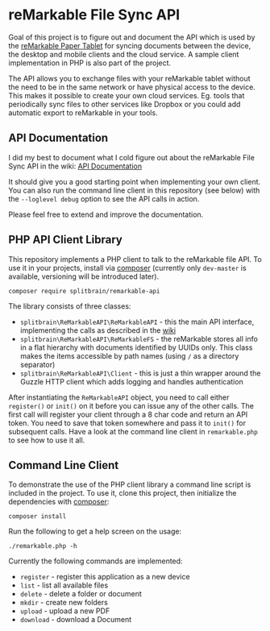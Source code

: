 # reMarkable File Sync API

Goal of this project is to figure out and document the API which is used by the [reMarkable Paper Tablet](https://remarkable.com/) for syncing documents between the device, the desktop and mobile clients and the cloud service. A sample client implementation in PHP is also part of the project.

The API allows you to exchange files with your reMarkable tablet without the need to be in the same network or have physical access to the device. This makes it possible to create your own cloud services. Eg. tools that periodically sync files to other services like Dropbox or you could add automatic export to reMarkable in your tools.

## API Documentation

I did my best to document what I cold figure out about the reMarkable File Sync API in the wiki: [API Documentation](https://github.com/splitbrain/ReMarkableAPI/wiki)

It should give you a good starting point when implementing your own client. You can also run the command line client in this repository (see below) with the `--loglevel debug` option to see the API calls in action. 

Please feel free to extend and improve the documentation.

## PHP API Client Library

This repository implements a PHP client to talk to the reMarkable file API. To use it in your projects, install via [composer](https://getcomposer.org/) (currently only `dev-master` is available, versioning will be introduced later).

    composer require splitbrain/remarkable-api

The library consists of three classes:

* `splitbrain\ReMarkableAPI\ReMarkableAPI` - this the main API interface, implementing the calls as described in the [wiki](https://github.com/splitbrain/ReMarkableAPI/wiki)
* `splitbrain\ReMarkableAPI\ReMarkableFS` - the reMarkable stores all info in a flat hierarchy with documents identified by UUIDs only. This class makes the items accessible by path names (using `/` as a directory separator)
* `splitbrain\ReMarkableAPI\Client` - this is just a thin wrapper around the Guzzle HTTP client which adds logging and handles authentication

After instantiating the `ReMarkableAPI` object, you need to call either `register()` or `init()` on it before you can issue any of the other calls. The first call will register your client through a 8 char code and return an API token. You need to save that token somewhere and pass it to `init()` for subsequent calls. Have a look at the command line client in `remarkable.php` to see how to use it all.

## Command Line Client

To demonstrate the use of the PHP client library a command line script is included in the project. To use it, clone this project, then initialize the dependencies with [composer](https://getcomposer.org/):

    composer install

Run the following to get a help screen on the usage:

    ./remarkable.php -h

Currently the following commands are implemented:

* `register` - register this application as a new device
* `list` - list all available files
* `delete` - delete a folder or document
* `mkdir` - create new folders
* `upload` - upload a new PDF
* `download` - download a Document
